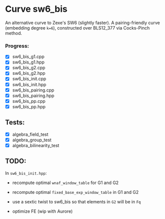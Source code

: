# Curve sw6_bis
An alternative curve to Zexe's SW6 (slightly faster). A pairing-friendly curve (embedding degree `k=6`), constructed over BLS12_377 via Cocks-Pinch method.

### Progress:
- [x] sw6_bis_g1.cpp
- [x] sw6_bis_g1.hpp
- [x] sw6_bis_g2.cpp
- [x] sw6_bis_g2.hpp
- [x] sw6_bis_init.cpp
- [x] sw6_bis_init.hpp
- [x] sw6_bis_pairing.cpp
- [x] sw6_bis_pairing.hpp
- [x] sw6_bis_pp.cpp
- [x] sw6_bis_pp.hpp

## Tests:
- [x] algebra_field_test
- [x] algebra_group_test
- [x] algebra_bilinearity_test

## TODO:
In `sw6_bis_init.hpp`:

* recompute optimal `wnaf_window_table` for G1 and G2

* recompute optimal `fixed_base_exp_window_table` in G1 and G2

* use a sextic twist to sw6_bis so that elements in `G2` will be in `Fq`

* optimize FE (wip with Aurore)
